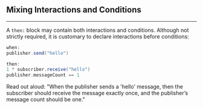 ## Mixing Interactions and Conditions
---

A `then:` block may contain both interactions and conditions. Although not strictly required, it is customary to declare interactions before conditions:

```groovy
when:
publisher.send("hello")

then:
1 * subscriber.receive("hello")
publisher.messageCount == 1

```

Read out aloud: "When the publisher sends a 'hello' message, then the subscriber should receive the message exactly once, and the publisher’s message count should be one."
